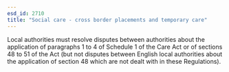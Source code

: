 ```yaml
---
esd_id: 2710
title: "Social care - cross border placements and temporary care"
---
```


Local authorities must resolve disputes between authorities about the application of paragraphs 1 to 4 of Schedule 1 of the Care Act or of sections 48 to 51 of the Act (but not disputes between English local authorities about the application of section 48 which are not dealt with in these Regulations).

